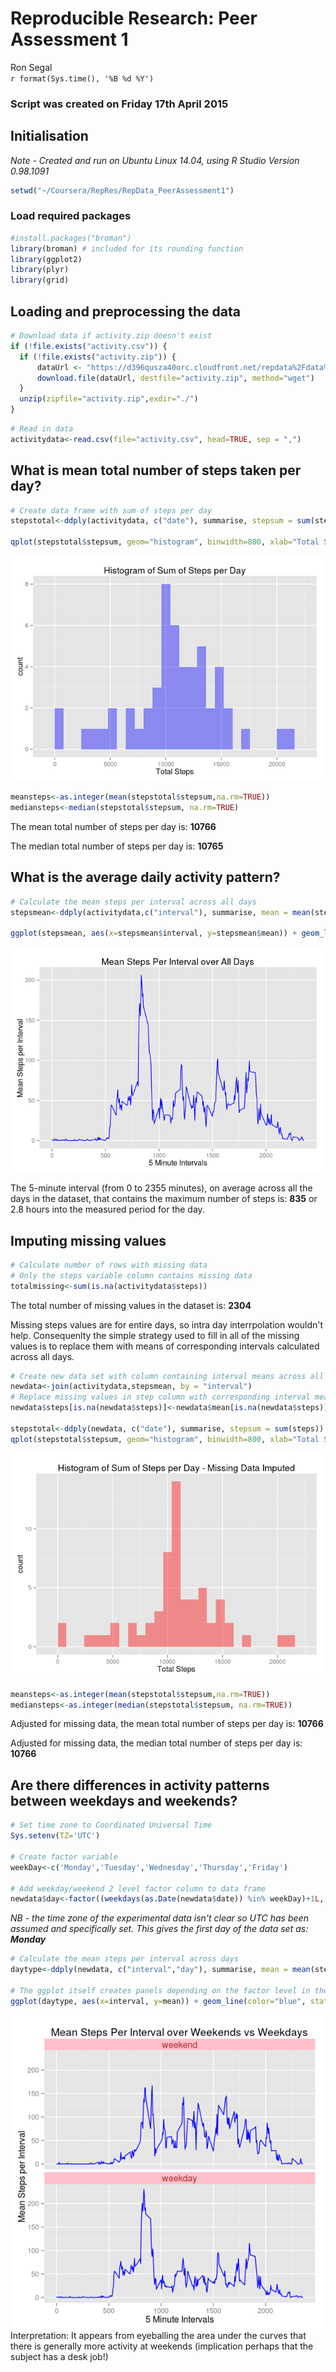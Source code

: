 # Reproducible Research: Peer Assessment 1
Ron Segal  
`r format(Sys.time(), '%B %d %Y')`  

### Script was created on Friday 17th April 2015

## Initialisation

*Note - Created and run on Ubuntu Linux 14.04, using R Studio Version 0.98.1091*


```r
setwd("~/Coursera/RepRes/RepData_PeerAssessment1")
```

### Load required packages


```r
#install.packages("broman")
library(broman) # included for its rounding function
library(ggplot2)
library(plyr)
library(grid)
```

## Loading and preprocessing the data


```r
# Download data if activity.zip doesn't exist
if (!file.exists("activity.csv")) {  
  if (!file.exists("activity.zip")) {
      dataUrl <- "https://d396qusza40orc.cloudfront.net/repdata%2Fdata%2Factivity.zip"
      download.file(dataUrl, destfile="activity.zip", method="wget")
  }
  unzip(zipfile="activity.zip",exdir="./")
}  
```


```r
# Read in data
activitydata<-read.csv(file="activity.csv", head=TRUE, sep = ",")
```

## What is mean total number of steps taken per day?


```r
# Create data frame with sum of steps per day
stepstotal<-ddply(activitydata, c("date"), summarise, stepsum = sum(steps))

qplot(stepstotal$stepsum, geom="histogram", binwidth=800, xlab="Total Steps", main="Histogram of Sum of Steps per Day", fill=I("blue"),alpha=I(.4))
```

![](PA1_template_files/figure-html/sum_days-1.png) 

```r
meansteps<-as.integer(mean(stepstotal$stepsum,na.rm=TRUE))
mediansteps<-median(stepstotal$stepsum, na.rm=TRUE)
```

The mean total number of steps per day is: **10766**

The median total number of steps per day is: **10765**

## What is the average daily activity pattern?


```r
# Calculate the mean steps per interval across all days
stepsmean<-ddply(activitydata,c("interval"), summarise, mean = mean(steps,na.rm=TRUE))

ggplot(stepsmean, aes(x=stepsmean$interval, y=stepsmean$mean)) + geom_line(color="blue", stat="identity",binwidth=2) + labs(x="5 Minute Intervals", y="Mean Steps per Interval") + ggtitle("Mean Steps Per Interval over All Days")
```

![](PA1_template_files/figure-html/mean_intervals-1.png) 

The 5-minute interval (from 0 to 2355 minutes), on average across all the days in the dataset, that contains the maximum number of steps is: **835** or
2.8 hours into the measured period for the day.

## Imputing missing values


```r
# Calculate number of rows with missing data
# Only the steps variable column contains missing data
totalmissing<-sum(is.na(activitydata$steps))
```

The total number of missing values in the dataset is: **2304**

Missing steps values are for entire days, so intra day interrpolation wouldn't help.
Consequenlty the simple strategy used to fill in all of the missing values is to replace them with means of corresponding intervals calculated across all days. 


```r
# Create new data set with column containing interval means across all day
newdata<-join(activitydata,stepsmean, by = "interval")
# Replace missing values in step column with corresponding interval means
newdata$steps[is.na(newdata$steps)]<-newdata$mean[is.na(newdata$steps)]

stepstotal<-ddply(newdata, c("date"), summarise, stepsum = sum(steps))
qplot(stepstotal$stepsum, geom="histogram", binwidth=800, xlab="Total Steps", main="Histogram of Sum of Steps per Day - Missing Data Imputed", fill=I("red"),alpha=I(.4))
```

![](PA1_template_files/figure-html/fill_missing-1.png) 

```r
meansteps<-as.integer(mean(stepstotal$stepsum,na.rm=TRUE))
mediansteps<-as.integer(median(stepstotal$stepsum, na.rm=TRUE))
```

Adjusted for missing data, the mean total number of steps per day is: **10766**

Adjusted for missing data, the median total number of steps per day is: **10766**

## Are there differences in activity patterns between weekdays and weekends?


```r
# Set time zone to Coordinated Universal Time
Sys.setenv(TZ='UTC')

# Create factor variable
weekDay<-c('Monday','Tuesday','Wednesday','Thursday','Friday')

# Add weekday/weekend 2 level factor column to data frame
newdata$day<-factor((weekdays(as.Date(newdata$date)) %in% weekDay)+1L, levels=1:2, labels=c('weekend','weekday'))
```

*NB - the time zone of the experimental data isn't clear so UTC has been assumed and specifically set. This gives the first day of the data set as:* ***Monday*** 


```r
# Calculate the mean steps per interval across days
daytype<-ddply(newdata, c("interval","day"), summarise, mean = mean(steps))

# The ggplot itself creates panels depending on the factor level in the day variable
ggplot(daytype, aes(x=interval, y=mean)) + geom_line(color="blue", stat="identity",binwidth=2) + labs(x="5 Minute Intervals", y="Mean Steps per Interval") + ggtitle("Mean Steps Per Interval over Weekends vs Weekdays") + facet_wrap(~day,ncol=1) + theme(strip.text.x=element_text(size=12, colour = "brown")) + theme(strip.background = element_rect(fill="pink"))
```

<img src="PA1_template_files/figure-html/weekday_compare-1.png" title="" alt="" style="display: block; margin: auto;" />
Interpretation: It appears from eyeballing the area under the curves that there is generally more activity at weekends (implication perhaps that the subject has a desk job!)

